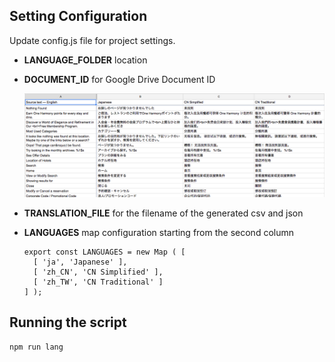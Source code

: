 ## Setting Configuration

Update config.js file for project settings.
   
   - **LANGUAGE_FOLDER** location

   - **DOCUMENT_ID** for Google Drive Document ID

      ![Google SpreadSheet Format](img/sheet-format.png?raw=true "Google SpreadSheet Format")

   - **TRANSLATION_FILE** for the filename of the generated csv and json

   - **LANGUAGES** map configuration starting from the second column

      ```
      export const LANGUAGES = new Map ( [
      	[ 'ja', 'Japanese' ],
      	[ 'zh_CN', 'CN Simplified' ],
      	[ 'zh_TW', 'CN Traditional' ]
      ] );
      ```

## Running the script
```
npm run lang
```
